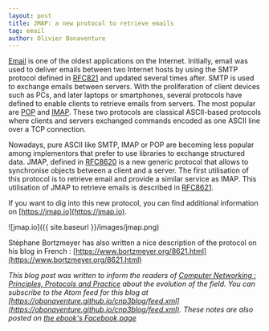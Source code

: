```yaml
---
layout: post
title: JMAP: a new protocol to retrieve emails
tag: email
author: Olivier Bonaventure
---
```


[Email](https://www.computer-networking.info/2nd/html/protocols/email.html) is one of the oldest applications on the Internet. Initially, email was used to deliver emails between two Internet hosts by using the SMTP protocol defined in [RFC821](https://tools.ietf.org/html/rfc821) and updated several times after. SMTP is used to exchange emails between servers. With the proliferation of client devices such as PCs, and later laptops or smartphones, several protocols have defined to enable clients to retrieve emails from servers. The most popular are [POP](https://tools.ietf.org/html/rfc1939) and [IMAP](https://tools.ietf.org/html/rfc3501). These two protocols are classical ASCII-based protocols where clients and servers exchanged commands encoded as one ASCII line over a TCP connection.

Nowadays, pure ASCII like SMTP, IMAP or POP are becoming less popular among implementors that prefer to use libraries to exchange structured data. JMAP, defined in [RFC8620](https://tools.ietf.org/html/rfc8620) is a new generic protocol that allows to synchronise objects between a client and a server. The first utilisation of this protocol is to retrieve email and provide a similar service as IMAP. This utilisation of JMAP to retrieve emails is described in [RFC8621](https://tools.ietf.org/html/rfc8621).

If you want to dig into this new protocol, you can find additional information on [https://jmap.io](https://jmap.io).

![jmap.io]({{ site.baseurl }}/images/jmap.png)


Stéphane Bortzmeyer has also written a nice description of the protocol on his blog in French : [https://www.bortzmeyer.org/8621.html](https://www.bortzmeyer.org/8621.html)






*This blog post was written to inform the readers of [Computer Networking : Principles, Protocols and Practice](https://www.computer-networking.info) about the evolution of the field. You can subscribe to the Atom feed for this blog at [https://obonaventure.github.io/cnp3blog/feed.xml](https://obonaventure.github.io/cnp3blog/feed.xml). These notes are also posted on [the ebook's Facebook page](https://www.facebook.com/Computer-Networking-Principles-Protocols-and-Practice-129951043755620/)*